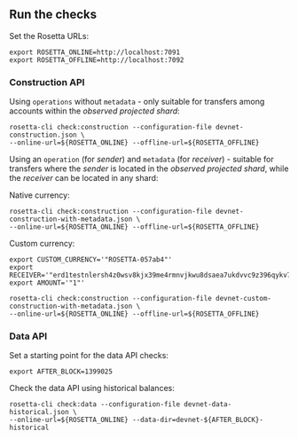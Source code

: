 ## Run the checks

Set the Rosetta URLs:

```
export ROSETTA_ONLINE=http://localhost:7091
export ROSETTA_OFFLINE=http://localhost:7092
```

### Construction API

Using `operations` without `metadata` - only suitable for transfers among accounts within the _observed projected shard_:

```
rosetta-cli check:construction --configuration-file devnet-construction.json \
--online-url=${ROSETTA_ONLINE} --offline-url=${ROSETTA_OFFLINE}
```

Using an `operation` (for _sender_) and `metadata` (for _receiver_) - suitable for transfers where the _sender_ is located in the _observed projected shard_, while the _receiver_ can be located in any shard:

Native currency:

```
rosetta-cli check:construction --configuration-file devnet-construction-with-metadata.json \
--online-url=${ROSETTA_ONLINE} --offline-url=${ROSETTA_OFFLINE}
```

Custom currency:

```
export CUSTOM_CURRENCY='"ROSETTA-057ab4"'
export RECEIVER='"erd1testnlersh4z0wsv8kjx39me4rmnvjkwu8dsaea7ukdvvc9z396qykv7z7"'
export AMOUNT='"1"'

rosetta-cli check:construction --configuration-file devnet-custom-construction-with-metadata.json \
--online-url=${ROSETTA_ONLINE} --offline-url=${ROSETTA_OFFLINE}
```

### Data API

Set a starting point for the data API checks:

```
export AFTER_BLOCK=1399025
```

Check the data API using historical balances:

```
rosetta-cli check:data --configuration-file devnet-data-historical.json \
--online-url=${ROSETTA_ONLINE} --data-dir=devnet-${AFTER_BLOCK}-historical
```
